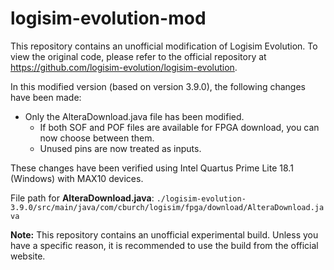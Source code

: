 # logisim-evolution-mod
 
This repository contains an unofficial modification of Logisim Evolution. To view the original code, please refer to the official repository at https://github.com/logisim-evolution/logisim-evolution.

In this modified version (based on version 3.9.0), the following changes have been made:

- Only the AlteraDownload.java file has been modified.
  - If both SOF and POF files are available for FPGA download, you can now choose between them.
  - Unused pins are now treated as inputs.

These changes have been verified using Intel Quartus Prime Lite 18.1 (Windows) with MAX10 devices.

File path for **AlteraDownload.java**:
`./logisim-evolution-3.9.0/src/main/java/com/cburch/logisim/fpga/download/AlteraDownload.java`

**Note:** This repository contains an unofficial experimental build. Unless you have a specific reason, it is recommended to use the build from the official website.
